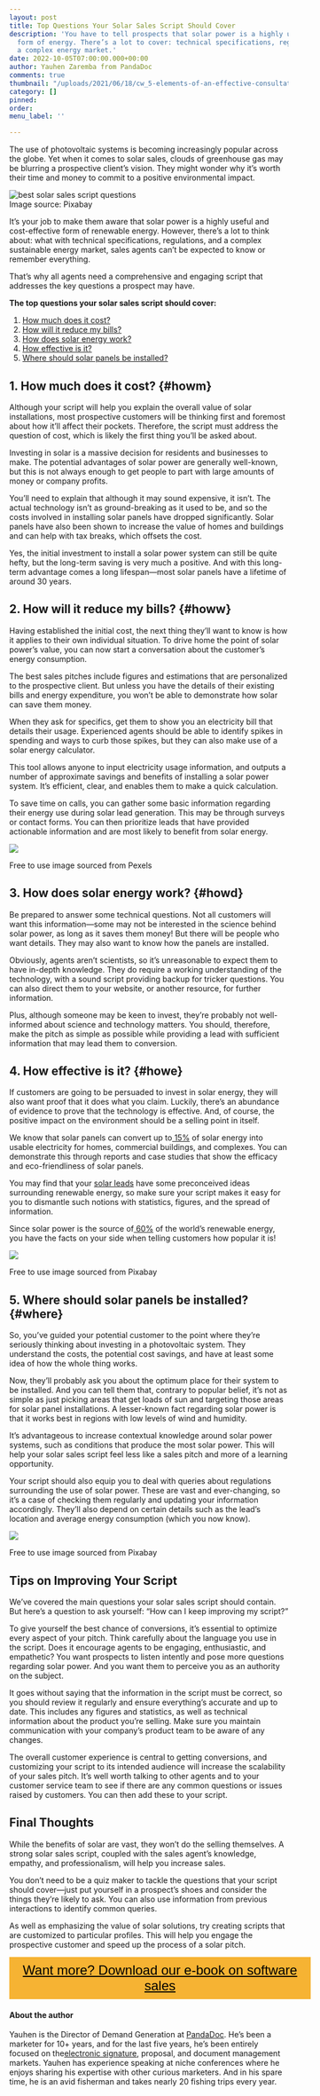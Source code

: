 ```yaml
---
layout: post
title: Top Questions Your Solar Sales Script Should Cover
description: 'You have to tell prospects that solar power is a highly useful and cost-effective
  form of energy. There’s a lot to cover: technical specifications, regulations and
  a complex energy market.'
date: 2022-10-05T07:00:00.000+00:00
author: Yauhen Zaremba from PandaDoc
comments: true
thumbnail: "/uploads/2021/06/18/cw_5-elements-of-an-effective-consultative-sales-process.jpg"
category: []
pinned: 
order: 
menu_label: ''

---
```

The use of photovoltaic systems is becoming increasingly popular across the globe. Yet when it comes to solar sales, clouds of greenhouse gas may be blurring a prospective client’s vision. They might wonder why it’s worth their time and money to commit to a positive environmental impact.

![best solar sales script questions](/uploads/2022/10/05/unnamed-9.jpg)  
Image source: Pixabay

It’s your job to make them aware that solar power is a highly useful and cost-effective form of renewable energy. However, there’s a lot to think about: what with technical specifications, regulations, and a complex sustainable energy market, sales agents can’t be expected to know or remember everything.

That’s why all agents need a comprehensive and engaging script that addresses the key questions a prospect may have.

**The top questions your solar sales script should cover:**

1. [How much does it cost?](#howm)
2. [How will it reduce my bills? ](#howw)
3. [How does solar energy work?](#howd)
4. [How effective is it?](#howe)
5. [Where should solar panels be installed?](#where)

## 1. How much does it cost? {#howm}

Although your script will help you explain the overall value of solar installations, most prospective customers will be thinking first and foremost about how it’ll affect their pockets. Therefore, the script must address the question of cost, which is likely the first thing you’ll be asked about.

Investing in solar is a massive decision for residents and businesses to make. The potential advantages of solar power are generally well-known, but this is not always enough to get people to part with large amounts of money or company profits.

You’ll need to explain that although it may sound expensive, it isn’t. The actual technology isn’t as ground-breaking as it used to be, and so the costs involved in installing solar panels have dropped significantly. Solar panels have also been shown to increase the value of homes and buildings and can help with tax breaks, which offsets the cost.

Yes, the initial investment to install a solar power system can still be quite hefty, but the long-term saving is very much a positive. And with this long-term advantage comes a long lifespan—most solar panels have a lifetime of around 30 years.

## 2. How will it reduce my bills? {#howw}

Having established the initial cost, the next thing they’ll want to know is how it applies to their own individual situation. To drive home the point of solar power’s value, you can now start a conversation about the customer’s energy consumption.

The best sales pitches include figures and estimations that are personalized to the prospective client. But unless you have the details of their existing bills and energy expenditure, you won’t be able to demonstrate how solar can save them money.

When they ask for specifics, get them to show you an electricity bill that details their usage. Experienced agents should be able to identify spikes in spending and ways to curb those spikes, but they can also make use of a solar energy calculator.

This tool allows anyone to input electricity usage information, and outputs a number of approximate savings and benefits of installing a solar power system. It’s efficient, clear, and enables them to make a quick calculation.

To save time on calls, you can gather some basic information regarding their energy use during solar lead generation. This may be through surveys or contact forms. You can then prioritize leads that have provided actionable information and are most likely to benefit from solar energy.

![](/uploads/2022/10/05/unnamed-7.png)

Free to use image sourced from Pexels

## 3. How does solar energy work? {#howd}

Be prepared to answer some technical questions. Not all customers will want this information—some may not be interested in the science behind solar power, as long as it saves them money! But there will be people who want details. They may also want to know how the panels are installed.

Obviously, agents aren’t scientists, so it’s unreasonable to expect them to have in-depth knowledge. They do require a working understanding of the technology, with a sound script providing backup for tricker questions. You can also direct them to your website, or another resource, for further information.

Plus, although someone may be keen to invest, they’re probably not well-informed about science and technology matters. You should, therefore, make the pitch as simple as possible while providing a lead with sufficient information that may lead them to conversion.

## 4. How effective is it? {#howe}

If customers are going to be persuaded to invest in solar energy, they will also want proof that it does what you claim. Luckily, there’s an abundance of evidence to prove that the technology is effective. And, of course, the positive impact on the environment should be a selling point in itself.

We know that solar panels can convert up to[ 15%](http://solarbyempire.com/why-solar/solar-panel-efficiency) of solar energy into usable electricity for homes, commercial buildings, and complexes. You can demonstrate this through reports and case studies that show the efficacy and eco-friendliness of solar panels.

You may find that your [solar leads](https://crankwheel.com/how-to-generate-leads-for-solar-sales/) have some preconceived ideas surrounding renewable energy, so make sure your script makes it easy for you to dismantle such notions with statistics, figures, and the spread of information.

Since solar power is the source of[ 60%](https://capital.com/trading-the-solar-trend-time-to-invest-in-europe-s-renewable-power-future) of the world’s renewable energy, you have the facts on your side when telling customers how popular it is!

![](/uploads/2022/10/05/unnamed-10.jpg)

Free to use image sourced from Pixabay

## 5. Where should solar panels be installed? {#where}

So, you’ve guided your potential customer to the point where they’re seriously thinking about investing in a photovoltaic system. They understand the costs, the potential cost savings, and have at least some idea of how the whole thing works.

Now, they’ll probably ask you about the optimum place for their system to be installed. And you can tell them that, contrary to popular belief, it’s not as simple as just picking areas that get loads of sun and targeting those areas for solar panel installations. A lesser-known fact regarding solar power is that it works best in regions with low levels of wind and humidity.

It’s advantageous to increase contextual knowledge around solar power systems, such as conditions that produce the most solar power. This will help your solar sales script feel less like a sales pitch and more of a learning opportunity.

Your script should also equip you to deal with queries about regulations surrounding the use of solar power. These are vast and ever-changing, so it’s a case of checking them regularly and updating your information accordingly. They’ll also depend on certain details such as the lead’s location and average energy consumption (which you now know).

![](/uploads/2022/10/05/unnamed-8.png)

Free to use image sourced from Pixabay

## Tips on Improving Your Script

We’ve covered the main questions your solar sales script should contain. But here’s a question to ask yourself: “How can I keep improving my script?”

To give yourself the best chance of conversions, it’s essential to optimize every aspect of your pitch. Think carefully about the language you use in the script. Does it encourage agents to be engaging, enthusiastic, and empathetic? You want prospects to listen intently and pose more questions regarding solar power. And you want them to perceive you as an authority on the subject.

It goes without saying that the information in the script must be correct, so you should review it regularly and ensure everything’s accurate and up to date. This includes any figures and statistics, as well as technical information about the product you’re selling. Make sure you maintain communication with your company’s product team to be aware of any changes.

The overall customer experience is central to getting conversions, and customizing your script to its intended audience will increase the scalability of your sales pitch. It’s well worth talking to other agents and to your customer service team to see if there are any common questions or issues raised by customers. You can then add these to your script.

## Final Thoughts

While the benefits of solar are vast, they won’t do the selling themselves. A strong solar sales script, coupled with the sales agent’s knowledge, empathy, and professionalism, will help you increase sales.

You don’t need to be a quiz maker to tackle the questions that your script should cover—just put yourself in a prospect’s shoes and consider the things they’re likely to ask. You can also use information from previous interactions to identify common queries.

As well as emphasizing the value of solar solutions, try creating scripts that are customized to particular profiles. This will help you engage the prospective customer and speed up the process of a solar pitch.

<style> .btn-signup { padding-top: 11px !important; border-radius: 0px !important; background-color: #f6b333; text-align: center; padding: 10px 20px !important; border: 0px !important; width: 100%; margin-bottom: 20px; } .btn-signup a { color: black !important; font-family: 'Titillium Web', sans-serif; font-size: 24px !important; font-weight: normal !important; } </style>

<div class="btn-signup"><a style="cursor: pointer;" href="/sign-up-to-download">Want more? Download our e-book on software sales</a></div>

#### About the author

Yauhen is the Director of Demand Generation at [PandaDoc](https://www.pandadoc.com/). He’s been a marketer for 10+ years, and for the last five years, he’s been entirely focused on the[electronic signature](https://www.pandadoc.com/electronic-signature-software/), proposal, and document management markets. Yauhen has experience speaking at niche conferences where he enjoys sharing his expertise with other curious marketers. And in his spare time, he is an avid fisherman and takes nearly 20 fishing trips every year.